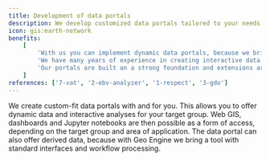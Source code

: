 ```yaml
---
title: Development of data portals
description: We develop customized data portals tailored to your needs. These portals enable you to access and analyze geodata and time series.
icon: gis:earth-network
benefits:
    [
        'With us you can implement dynamic data portals, because we bring workflow processing with the Geo Engine.',
        'We have many years of experience in creating interactive data portals for various target groups.',
        'Our portals are built on a strong foundation and extensions are easy to implement.',
    ]
references: ['7-vat', '2-ebv-analyzer', '1-respect', '3-gdo']
---
```


We create custom-fit data portals with and for you.
This allows you to offer dynamic data and interactive analyses for your target group.
Web GIS, dashboards and Jupyter notebooks are then possible as a form of access, depending on the target group and area of application.
The data portal can also offer derived data, because with Geo Engine we bring a tool with standard interfaces and workflow processing.
